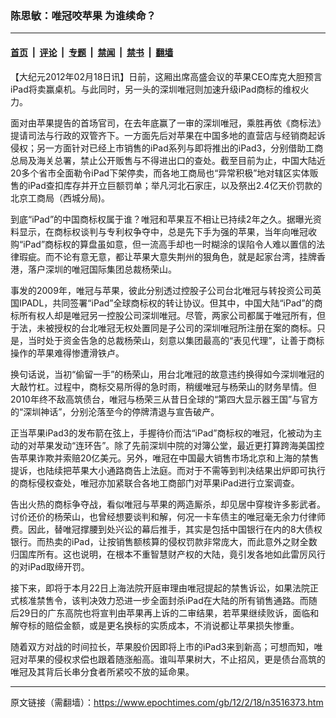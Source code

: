 ### 陈思敏：唯冠咬苹果 为谁续命？

---

#### [首页](../../../..?n3516373) &nbsp;|&nbsp; [评论](../../../../../epoch-comment?n3516373) &nbsp;|&nbsp; [专题](../../../../../epoch-special?n3516373) &nbsp;|&nbsp; [禁闻](../../../../../epoch-news?n3516373) &nbsp;|&nbsp; [禁书](../../../../../books?n3516373) &nbsp;|&nbsp; [翻墙](https://github.com/gfw-breaker/nogfw/blob/master/README.md?n3516373)


<div class="post_content" id="artbody" itemprop="articleBody">
 <!-- article content begin -->
 <p>
  【大纪元2012年02月18日讯】日前，这厢出席高盛会议的苹果CEO库克大胆预言iPad将卖赢桌机。与此同时，另一头的深圳唯冠则加速升级iPad商标的维权火力。
 </p>
 <p>
  面对由苹果提告的首场官司，在去年底赢了一审的深圳唯冠，乘胜再依《商标法》提请司法与行政的双管齐下。一方面先后对苹果在中国多地的直营店与经销商起诉侵权；另一方面针对已经上市销售的iPad系列与即将推出的iPad3，分别借助工商总局及海关总署，禁止公开贩售与不得进出口的查处。截至目前为止，中国大陆近20多个省市全面勒令iPad下架停卖，而各地工商局也“异常积极”地对辖区实体贩售的iPad查扣库存并开立巨额罚单；举凡河北石家庄，以及祭出2.4亿天价罚款的北京工商局（西城分局)。
 </p>
 <p>
  到底“iPad”的中国商标权属于谁？唯冠和苹果互不相让已持续2年之久。据曝光资料显示，在商标权谈判与专利权争夺中，总是先下手为强的苹果，当年向唯冠收购“iPad”商标权的算盘虽如意，但一流高手却也一时糊涂的误陷令人难以置信的法律瑕疵。而不论有意无意，都让苹果大意失荆州的狠角色，就是起家台湾，挂牌香港，落户深圳的唯冠国际集团总裁杨荣山。
 </p>
 <p>
  事发的2009年，唯冠与苹果，彼此分别透过控股子公司台北唯冠与转投资公司英国IPADL，共同签署“iPad”全球商标权的转让协议。但其中，中国大陆“iPad”的商标所有权人却是唯冠另一控股公司深圳唯冠。尽管，两家公司都属于唯冠所有，但于法，未被授权的台北唯冠无权处置同是子公司的深圳唯冠所注册在案的商标。只是，当时处于资金告急的总裁杨荣山，刻意以集团最高的“表见代理”，让善于商标操作的苹果难得惨遭滑铁卢。
 </p>
 <p>
  换句话说，当初“偷留一手”的杨荣山，用台北唯冠的故意违约换得如今深圳唯冠的大敲竹杠。过程中，商标交易所得的急时雨，稍缓唯冠与杨荣山的财务旱情。但2010年终不敌高筑债台，唯冠与杨荣三从昔日全球的“第四大显示器王国”与官方的“深圳神话”，分别沦落至今的停牌清退与宣告破产。
 </p>
 <p>
  正当苹果iPad3的发布箭在弦上，手握待价而沽“iPad”商标权的唯冠，化被动为主动的对苹果发动“连环告”。除了先前深圳中院的对簿公堂，最近更打算跨海美国控告苹果诈欺并索赔20亿美元。另外，唯冠在中国最大销售市场北京和上海的禁售提诉，也陆续把苹果大小通路商告上法庭。而对于不需等到判决结果出炉即可执行的商标侵权查处，唯冠亦加紧联合各地工商部门对苹果iPad进行立案调查。
 </p>
 <p>
  告出火热的商标争夺战，看似唯冠与苹果的两造厮杀，却见居中穿梭许多影武者。讨价还价的杨荣山，也曾经想要谈判和解，何况一卡车债主的唯冠毫无余力付律师费。因此，替唯冠撑腰到处兴讼的幕后推手，其实是包括中国银行在内的8大债权银行。而热卖的iPad，让按销售额核算的侵权罚款非常庞大，而此意外之财全数归国库所有。这也说明，在根本不重智慧财产权的大陆，竟引发各地如此雷厉风行的对iPad取缔开罚。
 </p>
 <p>
  接下来，即将于本月22日上海法院开庭审理由唯冠提起的禁售诉讼，如果法院正式核准禁售令，该判决效力恐进一步全面封杀iPad在大陆的所有销售通路。而随后29日的广东高院也将宣判由苹果再上诉的二审结果，若苹果继续败诉，面临和解夺标的赔偿金额，或是更名换标的实质成本，不消说都让苹果损失惨重。
 </p>
 <p>
  随着双方对战的时间拉长，苹果股价因即将上市的iPad3来到新高；可想而知，唯冠对苹果的侵权求偿也跟着随涨船高。谁叫苹果树大，不止招风，更是债台高筑的唯冠及其背后长串分食者所紧咬不放的延命果。
 </p>
 <!-- article content end -->
 <div id="below_article_ad">
 </div>
</div>


---

原文链接（需翻墙）：https://www.epochtimes.com/gb/12/2/18/n3516373.htm